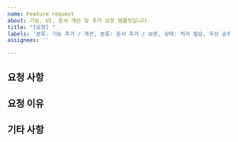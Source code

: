 ```yaml
---
name: Feature request
about: 기능, UI, 문서 개선 및 추가 요청 템플릿입니다.
title: "[요청] "
labels: '분류: 기능 추가 / 개선, 분류: 문서 추가 / 보완, 상태: 처리 필요, 우선 순위: 중간'
assignees: ''

---
```


## 요청 사항

## 요청 이유

## 기타 사항
